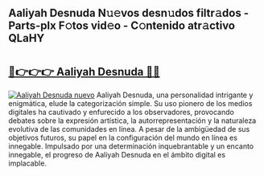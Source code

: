 ## Aaliyah Desnuda N𝚞𝚎vos desn𝚞dos filtr𝚊dos - Parts-plx F𝚘tos vid𝚎o - C𝚘ntenido atr𝚊ctivo QLaHY

# <h2><a href="http://mbcbol.tromn.icu/?c=Aaliyah+Desnuda">🔗👉👉👉 Aaliyah Desnuda 🔗🔗</a></h2>

[![Aaliyah Desnuda nuevo](https://i.imgur.com/pEAQMta.gif)](http://mbcbol.tromn.icu/?c=Aaliyah+Desnuda)
Aaliyah Desnuda, una personalidad intrigante y enigmática, elude la categorización simple. Su uso pionero de los medios digitales ha cautivado y enfurecido a los observadores, provocando debates sobre la expresión artística, la autorrepresentación y la naturaleza evolutiva de las comunidades en línea. A pesar de la ambigüedad de sus objetivos futuros, su papel en la configuración del mundo en línea es innegable. Impulsado por una determinación inquebrantable y un encanto innegable, el progreso de Aaliyah Desnuda en el ámbito digital es implacable.
